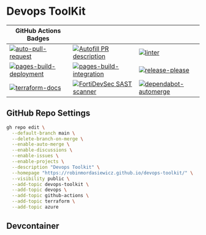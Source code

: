 # Devops ToolKit

| GitHub Actions Badges                                                                                                                                                                                                                         |                                                                                                                                                                                                                                              |                                                                                                                                                                                                                                     |
|-----------------------------------------------------------------------------------------------------------------------------------------------------------------------------------------------------------------------------------------------|----------------------------------------------------------------------------------------------------------------------------------------------------------------------------------------------------------------------------------------------|-------------------------------------------------------------------------------------------------------------------------------------------------------------------------------------------------------------------------------------|
| [![auto-pull-request](https://github.com/robinmordasiewicz/devops-toolkit/actions/workflows/auto-pull-request.yml/badge.svg)](https://github.com/robinmordasiewicz/devops-toolkit/actions/workflows/auto-pull-request.yml)                    | [![Autofill PR description](https://github.com/robinmordasiewicz/devops-toolkit/actions/workflows/openai-pr-description.yml/badge.svg)](https://github.com/robinmordasiewicz/devops-toolkit/actions/workflows/openai-pr-description.yml)     | [![linter](https://github.com/robinmordasiewicz/devops-toolkit/actions/workflows/linter.yml/badge.svg)](https://github.com/robinmordasiewicz/devops-toolkit/actions/workflows/linter.yml)                                           |
| [![pages-build-deployment](https://github.com/robinmordasiewicz/devops-toolkit/actions/workflows/pages/pages-build-deployment/badge.svg)](https://github.com/robinmordasiewicz/devops-toolkit/actions/workflows/pages/pages-build-deployment) | [![pages-build-integration](https://github.com/robinmordasiewicz/devops-toolkit/actions/workflows/pages-build-integration.yml/badge.svg)](https://github.com/robinmordasiewicz/devops-toolkit/actions/workflows/pages-build-integration.yml) | [![release-please](https://github.com/robinmordasiewicz/devops-toolkit/actions/workflows/release-please.yml/badge.svg)](https://github.com/robinmordasiewicz/devops-toolkit/actions/workflows/release-please.yml)                   |
| [![terraform-docs](https://github.com/robinmordasiewicz/devops-toolkit/actions/workflows/terraform-docs.yml/badge.svg)](https://github.com/robinmordasiewicz/devops-toolkit/actions/workflows/terraform-docs.yml)                             | [![FortiDevSec SAST scanner](https://github.com/robinmordasiewicz/devops-toolkit/actions/workflows/fortidevsec.yml/badge.svg)](https://github.com/robinmordasiewicz/devops-toolkit/actions/workflows/fortidevsec.yml)                        | [![dependabot-automerge](https://github.com/robinmordasiewicz/devops-toolkit/actions/workflows/dependabot-automerge.yml/badge.svg)](https://github.com/robinmordasiewicz/devops-toolkit/actions/workflows/dependabot-automerge.yml) |

## GitHub Repo Settings

```bash
gh repo edit \
  --default-branch main \
  --delete-branch-on-merge \
  --enable-auto-merge \
  --enable-discussions \
  --enable-issues \
  --enable-projects \
  --description "Devops Toolkit" \
  --homepage "https://robinmordasiewicz.github.io/devops-toolkit/" \
  --visibility public \
  --add-topic devops-toolkit \
  --add-topic devops \
  --add-topic github-actions \
  --add-topic terraform \
  --add-topic azure
```

## Devcontainer
